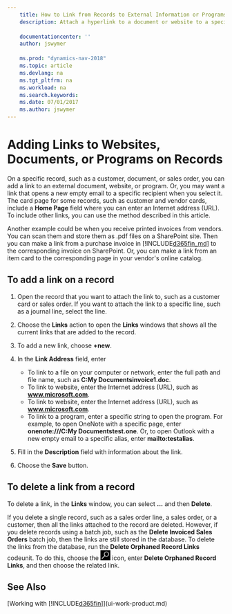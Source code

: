 ```yaml
---
    title: How to Link from Records to External Information or Programs 
    description: Attach a hyperlink to a document or website to a specific record, such as a customer or document.
    
    documentationcenter: ''
    author: jswymer

    ms.prod: "dynamics-nav-2018"
    ms.topic: article
    ms.devlang: na
    ms.tgt_pltfrm: na
    ms.workload: na
    ms.search.keywords:
    ms.date: 07/01/2017
    ms.author: jswymer
---
```

# Adding Links to Websites, Documents, or Programs on Records
On a specific record, such as a customer, document, or sales order, you can add a link to an external document, website, or program. Or, you may want a link that opens a new empty email to a specific recipient when you select it. The card page for some records, such as customer and vendor cards, include a **Home Page** field where you can enter an Internet address (URL). To include other links, you can use the method described in this article.

Another example could be when you receive printed invoices from vendors. You can scan them and store them as .pdf files on a SharePoint site. Then you can make a link from a purchase invoice in [!INCLUDE[d365fin_md](includes/d365fin_md.md)] to the corresponding invoice on  SharePoint. Or, you can make a link from an item card to the corresponding page in your vendor's online catalog.
  
## To add a link on a record   
  
1.  Open the record that you want to attach the link to, such as a customer card or sales order. If you want to attach the link to a specific line, such as a journal line, select the line.  
  
2.  Choose the **Links** action to open the **Links** windows that shows all the current links that are added to the record.

3. To add a new link, choose **+new**. 
  
4.  In the **Link Address** field, enter

    -   To link to a file on your computer or network, enter the full path and file name, such as  **C:My Documentsinvoice1.doc**.
    -   To link to website, enter the Internet address (URL), such as **www.microsoft.com**. 
    -   To link to website, enter the Internet address (URL), such as **www.microsoft.com**. 
    -   To link to a program, enter a specific string to open the program. For example, to open OneNote with a specific page, enter **onenote:///C:My Documentstest.one**. Or, to open Outlook with a new empty email to a specific alias, enter **mailto:testalias**.  
  
5.  Fill in the **Description** field with information about the link.  
  
6.  Choose the **Save** button.  
  
## To delete a link from a record  
  
To delete a link, in the **Links** window, you can select **...** and then **Delete**.

If you delete a single record, such as a sales order line, a sales order, or a customer, then all the links attached to the record are deleted. However, if you delete records using a batch job, such as the **Delete Invoiced Sales Orders** batch job, then the links are still stored in the database. To delete the links from the database, run the **Delete Orphaned Record Links** codeunit. To do this, choose the ![Search for Page or Report](media/ui-search/search_small.png "Search for Page or Report icon") icon, enter **Delete Orphaned Record Links**, and then choose the related link.   
  
<!-- ### To run delete orphaned record links  
  
1.  Choose the ![Search for Page or Report](media/ui-search/search_small.png "Search for Page or Report icon") icon, enter **Data Deletion**, and then choose the related link.  
  
2.  On the **Data Deletion** page, choose **Tasks**, and then choose **Delete Orphaned Record Links**.  -->
  
## See Also  
[Working with [!INCLUDE[d365fin](includes/d365fin_md.md)]](ui-work-product.md)  